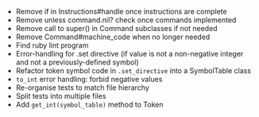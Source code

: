- Remove if in Instructions#handle once instructions are complete
- Remove unless command.nil? check once commands implemented
- Remove call to super() in Command subclasses if not needed
- Remove Command#machine\_code when no longer needed
- Find ruby lint program
- Error-handling for .set directive (if value is not a non-negative
  integer and not a previously-defined symbol)
- Refactor token symbol code in `.set_directive` into a
  SymbolTable class
- `to_int` error handling:  forbid negative values
- Re-organise tests to match file hierarchy
- Split tests into multiple files
- Add `get_int(symbol_table)` method to Token
